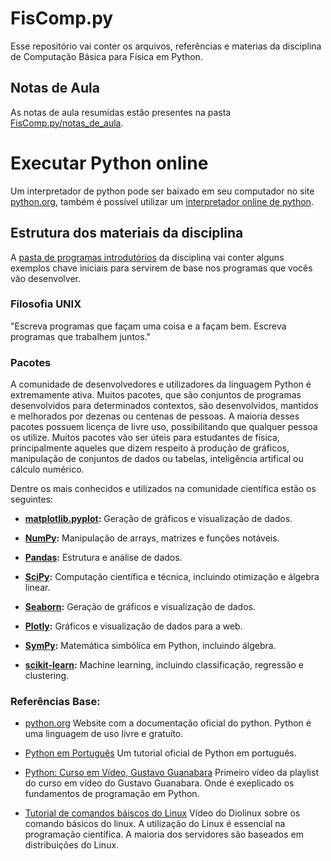 # FisComp.py
Esse repositório vai conter os arquivos, referências e materias da disciplina de Computação Básica para Física em Python.

## Notas de Aula 

As notas de aula resumidas estão presentes na pasta [FisComp.py/notas_de_aula](notas_de_aula).


# Executar Python online
Um interpretador de python pode ser baixado em seu computador no site [python.org](https://www.python.org/), 
também é possível utilizar um [interpretador online de python](https://www.online-python.com/).

## Estrutura dos materiais da disciplina

A [pasta de programas introdutórios](/intro/) da disciplina vai conter alguns exemplos chave iniciais para
servirem de base nos programas que vocês vão desenvolver.

### Filosofia UNIX 

"Escreva programas que façam uma coisa e a façam bem.
Escreva programas que trabalhem juntos."

### Pacotes 

A comunidade de desenvolvedores e utilizadores da linguagem Python é extremamente ativa. 
Muitos pacotes, que são conjuntos de programas desenvolvidos para determinados contextos, 
são desenvolvidos, mantidos e melhorados por dezenas ou centenas de pessoas. 
A maioria desses pacotes possuem licença de livre uso, possibilitando que qualquer pessoa os utilize. 
Muitos pacotes vão ser úteis para estudantes de física, principalmente aqueles que dizem respeito 
à produção de gráficos, manipulação de conjuntos de dados ou tabelas, inteligência artifical ou cálculo numérico.

Dentre os mais conhecidos e utilizados na comunidade científica estão os seguintes: 
- **[matplotlib.pyplot](https://matplotlib.org/3.5.3/api/_as_gen/matplotlib.pyplot.html):** Geração de gráficos e visualização de dados.

- **[NumPy](https://numpy.org/):** Manipulação de arrays, matrizes e funções notáveis.

- **[Pandas](https://pandas.pydata.org/):** Estrutura e análise de dados.

- **[SciPy](https://scipy.org/):** Computação científica e técnica, incluindo otimização e álgebra linear.

- **[Seaborn](https://seaborn.pydata.org/):** Geração de gráficos e visualização de dados.

- **[Plotly](https://plotly.com/python/):** Gráficos e visualização de dados para a web.

- **[SymPy](https://www.sympy.org/):** Matemática simbólica em Python, incluindo álgebra.

- **[scikit-learn](https://scikit-learn.org/stable/):** Machine learning, incluindo classificação, regressão e clustering.

### Referências Base:

- [python.org](https://www.python.org/)
Website com a documentação oficial do python.
Python é uma linguagem de uso livre e gratuíto.

- [Python em Português](https://docs.python.org/pt-br/3/tutorial/)
Um tutorial oficial de Python em português.

- [Python: Curso em Vídeo, Gustavo Guanabara](https://www.youtube.com/watch?v=S9uPNppGsGo&list=PLHz_AreHm4dlKP6QQCekuIPky1CiwmdI6)
Primeiro vídeo da playlist do curso em vídeo do Gustavo Guanabara.
Onde é exeplicado os fundamentos de programação em Python.

- [Tutorial de comandos báiscos do Linux](https://www.youtube.com/watch?v=JEhVB4VHsTI)
Vídeo do Diolinux sobre os comando básicos do linux.
A utilização do Linux é essencial na programação científica.
A maioria dos servidores são baseados em distribuições do Linux.
